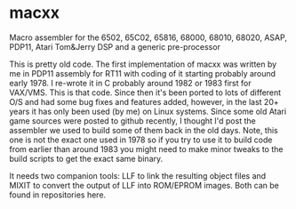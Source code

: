 # macxx
Macro assembler for the 6502, 65C02, 65816, 68000, 68010, 68020, ASAP, PDP11, Atari Tom&Jerry DSP and a generic pre-processor

This is pretty old code. The first implementation of macxx was written by me in PDP11 assembly for RT11 with coding of it starting probably around early 1978. I re-wrote it in C probably around 1982 or 1983 first for VAX/VMS. This is that code. Since then it's been ported to lots of different O/S and had some bug fixes and features added, however, in the last 20+ years it has only been used (by me) on Linux systems. Since some old Atari game sources were posted to github recently, I thought I'd post the assembler we used to build some of them back in the old days. Note, this one is not the exact one used in 1978 so if you try to use it to build code from earlier than around 1983 you might need to make minor tweaks to the build scripts to get the exact same binary.

It needs two companion tools: LLF to link the resulting object files and MIXIT to convert the output of LLF into ROM/EPROM images. Both can be found in repositories here.
